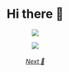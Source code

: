 
<html  align="center" style="position: relative;">
    <h1 align="center">Hi there 🤔</h1>
    <p align="center">    <img alingn="center" src="https://profile-counter.glitch.me/71460-4-F/count.svg" />
    <p align="center"><img alingn="center" src="https://user-images.githubusercontent.com/38273600/146312252-4066343d-ceee-41f1-8d2a-6d39b77d15b1.gif" /> 
   <!--  <p align="center"><img alingn="center" src="https://i0.wp.com/gizmodo.uol.com.br/wp-content/blogs.dir/8/files/2018/09/dino-chrome.gif" /> -->

  </p>
  </p>
  <h6  align="center"><a href="https://71460-4-f.github.io/71460-4-F/index.html"> Next 👾</a></h6>
  </html>
<!--
**71460-4-F/71460-4-F** is a ✨ _special_ ✨ repository because its `README.md` (this file) appears on your GitHub profile.

Here are some ideas to get you started:

- 🔭 I’m currently working on ...
- 🌱 I’m currently learning ...
- 👯 I’m looking to collaborate on ...
- 🤔 I’m looking for help with ...
- 💬 Ask me about ...![pacman-gif](https://user-images.githubusercontent.com/38273600/146311191-da86734f-38a8-449d-abe5-a3f263fd6889.gif)

- 📫 How to reach me: ...
- 😄 Pronouns: ...
- ⚡ Fun fact: ...
-->
